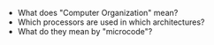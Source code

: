 - What does "Computer Organization" mean?
- Which processors are used in which architectures?
- What do they mean by "microcode"?